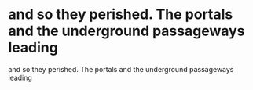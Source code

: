 # and so they perished. The portals and the underground passageways leading

and so they perished. The portals and the underground passageways leading